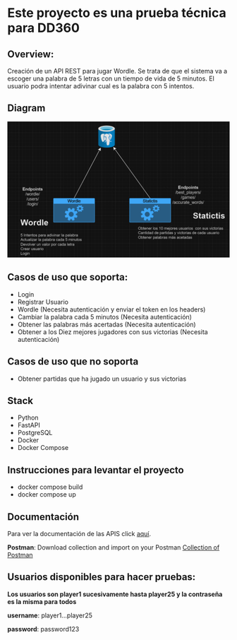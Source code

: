 
# Este proyecto es una prueba técnica para DD360


## Overview:
Creación de un API REST para jugar Wordle.
Se trata de que el sistema va a escoger una palabra de 5 letras con un tiempo de vida de 5 minutos.
El usuario podra intentar adivinar cual es la palabra con 5 intentos.

## Diagram

![Diagram](./docs/diagram.png)

## Casos de uso que soporta:
- Login
- Registrar Usuario
- Wordle (Necesita autenticación y enviar el token en los headers)
- Cambiar la palabra cada 5 minutos (Necesita autenticación)
- Obtener las palabras más acertadas (Necesita autenticación)
- Obtener a los Diez mejores jugadores con sus victorias (Necesita autenticación)

## Casos de uso que no soporta
- Obtener partidas que ha jugado un usuario y sus victorias

## Stack

- Python
- FastAPI
- PostgreSQL
- Docker
- Docker Compose


## Instrucciones para levantar el proyecto

- docker compose build
- docker compose up


## Documentación
Para ver la documentación de las APIS click [aquí](https://github.com/roodrigoroot69/wordle/blob/main/docs/api_documentation.md).


**Postman**:
Download collection and import on your Postman
[Collection of Postman](https://drive.google.com/file/d/1Q4saIRLmZ2V8kc8JAurr8q3kE3siJ0SY/view?usp=sharing)


## Usuarios disponibles para hacer pruebas:
**Los usuarios son player1 sucesivamente hasta player25 y la contraseña es la misma para todos**

**username**: player1...player25

**password**: password123
